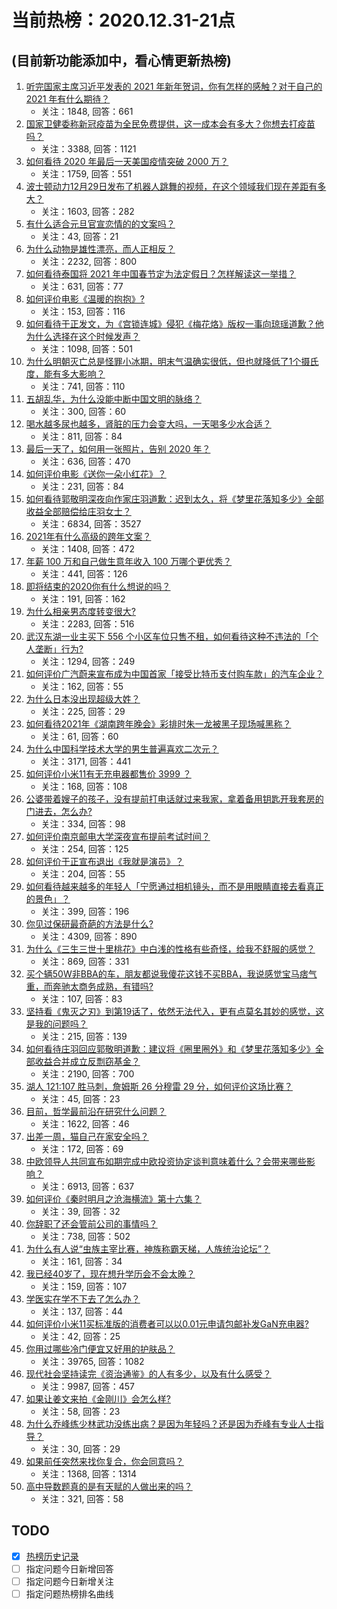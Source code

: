 # 当前热榜：2020.12.31-21点
## (目前新功能添加中，看心情更新热榜)
1. [听完国家主席习近平发表的 2021 年新年贺词，你有怎样的感触？对于自己的 2021 年有什么期待？](https://www.zhihu.com/question/437329650)
    * 关注：1848, 回答：661
2. [国家卫健委称新冠疫苗为全民免费提供，这一成本会有多大？你想去打疫苗吗？](https://www.zhihu.com/question/437287151)
    * 关注：3388, 回答：1121
3. [如何看待 2020 年最后一天美国疫情突破 2000 万？](https://www.zhihu.com/question/437108872)
    * 关注：1759, 回答：551
4. [波士顿动力12月29日发布了机器人跳舞的视频，在这个领域我们现在差距有多大？](https://www.zhihu.com/question/437149222)
    * 关注：1603, 回答：282
5. [有什么适合元旦官宣恋情的的文案吗？](https://www.zhihu.com/question/436960207)
    * 关注：43, 回答：21
6. [为什么动物是雄性漂亮，而人正相反？](https://www.zhihu.com/question/431261008)
    * 关注：2232, 回答：800
7. [如何看待泰国将 2021 年中国春节定为法定假日？怎样解读这一举措？](https://www.zhihu.com/question/437057167)
    * 关注：631, 回答：77
8. [如何评价电影《温暖的抱抱》?](https://www.zhihu.com/question/406254006)
    * 关注：153, 回答：116
9. [如何看待于正发文，为《宫锁连城》侵犯《梅花烙》版权一事向琼瑶道歉？他为什么选择在这个时候发声？](https://www.zhihu.com/question/437269130)
    * 关注：1098, 回答：501
10. [为什么明朝灭亡总是怪罪小冰期，明末气温确实很低，但也就降低了1个摄氏度，能有多大影响？](https://www.zhihu.com/question/437186028)
    * 关注：741, 回答：110
11. [五胡乱华，为什么没能中断中国文明的脉络？](https://www.zhihu.com/question/308253894)
    * 关注：300, 回答：60
12. [喝水越多尿也越多，肾脏的压力会变大吗，一天喝多少水合适？](https://www.zhihu.com/question/429746229)
    * 关注：811, 回答：84
13. [最后一天了，如何用一张照片，告别 2020 年？](https://www.zhihu.com/question/437290026)
    * 关注：636, 回答：470
14. [如何评价电影《送你一朵小红花》？](https://www.zhihu.com/question/433975189)
    * 关注：231, 回答：84
15. [如何看待郭敬明深夜向作家庄羽道歉：迟到太久，将《梦里花落知多少》全部收益全部赔偿给庄羽女士？](https://www.zhihu.com/question/437236368)
    * 关注：6834, 回答：3527
16. [2021年有什么高级的跨年文案？](https://www.zhihu.com/question/437128496)
    * 关注：1408, 回答：472
17. [年薪 100 万和自己做生意年收入 100 万哪个更优秀？](https://www.zhihu.com/question/436643451)
    * 关注：441, 回答：126
18. [即将结束的2020你有什么想说的吗？](https://www.zhihu.com/question/435756404)
    * 关注：191, 回答：162
19. [为什么相亲男态度转变很大?](https://www.zhihu.com/question/429103448)
    * 关注：2283, 回答：516
20. [武汉东湖一业主买下 556 个小区车位只售不租，如何看待这种不违法的「个人垄断」行为?](https://www.zhihu.com/question/437152671)
    * 关注：1294, 回答：249
21. [如何评价广汽蔚来宣布成为中国首家「接受比特币支付购车款」的汽车企业？](https://www.zhihu.com/question/437279434)
    * 关注：162, 回答：55
22. [为什么日本没出现超级大姓？](https://www.zhihu.com/question/436473259)
    * 关注：225, 回答：29
23. [如何看待2021年《湖南跨年晚会》彩排时朱一龙被黑子现场喊黑称？](https://www.zhihu.com/question/437308232)
    * 关注：61, 回答：60
24. [为什么中国科学技术大学的男生普遍喜欢二次元？](https://www.zhihu.com/question/323780934)
    * 关注：3171, 回答：441
25. [如何评价小米11有无充电器都售价 3999 ？](https://www.zhihu.com/question/436917312)
    * 关注：168, 回答：108
26. [公婆带着嫂子的孩子，没有提前打电话就过来我家，拿着备用钥匙开我套房的门进去，怎么办?](https://www.zhihu.com/question/435562552)
    * 关注：334, 回答：98
27. [如何评价南京邮电大学深夜宣布提前考试时间？](https://www.zhihu.com/question/437095626)
    * 关注：254, 回答：125
28. [如何评价于正宣布退出《我就是演员》？](https://www.zhihu.com/question/437283364)
    * 关注：204, 回答：55
29. [如何看待越来越多的年轻人「宁愿通过相机镜头，而不是用眼睛直接去看真正的景色」？](https://www.zhihu.com/question/437155499)
    * 关注：399, 回答：196
30. [你见过保研最奇葩的方法是什么?](https://www.zhihu.com/question/394419240)
    * 关注：4309, 回答：890
31. [为什么《三生三世十里桃花》中白浅的性格有些奇怪，给我不舒服的感觉？](https://www.zhihu.com/question/56071570)
    * 关注：869, 回答：331
32. [买个辆50W非BBA的车，朋友都说我傻花这钱不买BBA，我说感觉宝马痞气重，而奔驰太商务成熟，有错吗?](https://www.zhihu.com/question/436375094)
    * 关注：107, 回答：83
33. [坚持看《鬼灭之刃》到第19话了，依然无法代入，更有点莫名其妙的感觉，这是我的问题吗？](https://www.zhihu.com/question/436862827)
    * 关注：215, 回答：139
34. [如何看待庄羽回应郭敬明道歉：建议将《圈里圈外》和《梦里花落知多少》全部收益合并成立反剽窃基金？](https://www.zhihu.com/question/437254554)
    * 关注：2190, 回答：700
35. [湖人 121:107 胜马刺，詹姆斯 26 分穆雷 29 分，如何评价这场比赛？](https://www.zhihu.com/question/437255629)
    * 关注：45, 回答：23
36. [目前，哲学最前沿在研究什么问题？](https://www.zhihu.com/question/19645343)
    * 关注：1622, 回答：46
37. [出差一周，猫自己在家安全吗？](https://www.zhihu.com/question/355956722)
    * 关注：172, 回答：69
38. [中欧领导人共同宣布如期完成中欧投资协定谈判意味着什么？会带来哪些影响？](https://www.zhihu.com/question/437212619)
    * 关注：6913, 回答：637
39. [如何评价《秦时明月之沧海横流》第十六集？](https://www.zhihu.com/question/437265093)
    * 关注：39, 回答：32
40. [你辞职了还会管前公司的事情吗？](https://www.zhihu.com/question/64044314)
    * 关注：738, 回答：502
41. [为什么有人说“虫族主宰比赛，神族称霸天梯，人族统治论坛”？](https://www.zhihu.com/question/435683898)
    * 关注：161, 回答：34
42. [我已经40岁了，现在想升学历会不会太晚？](https://www.zhihu.com/question/436955178)
    * 关注：159, 回答：107
43. [学医实在学不下去了怎么办？](https://www.zhihu.com/question/436225279)
    * 关注：137, 回答：44
44. [如何评价小米11买标准版的消费者可以以0.01元申请包邮补发GaN充电器?](https://www.zhihu.com/question/437209616)
    * 关注：42, 回答：25
45. [你用过哪些冷门便宜又好用的护肤品？](https://www.zhihu.com/question/278437271)
    * 关注：39765, 回答：1082
46. [现代社会坚持读完《资治通鉴》的人有多少，以及有什么感受？](https://www.zhihu.com/question/278240384)
    * 关注：9987, 回答：457
47. [如果让姜文来拍《金刚川》会怎么样?](https://www.zhihu.com/question/433051912)
    * 关注：58, 回答：23
48. [为什么乔峰练少林武功没练出病？是因为年轻吗？还是因为乔峰有专业人士指导？](https://www.zhihu.com/question/435776095)
    * 关注：30, 回答：29
49. [如果前任突然来找你复合，你会同意吗？](https://www.zhihu.com/question/430264338)
    * 关注：1368, 回答：1314
50. [高中导数题真的是有天赋的人做出来的吗？](https://www.zhihu.com/question/389884440)
    * 关注：321, 回答：58
## TODO
* [x] [热榜历史记录](hot_history/AllHot.md)
* [ ] 指定问题今日新增回答
* [ ] 指定问题今日新增关注
* [ ] 指定问题热榜排名曲线
